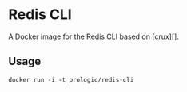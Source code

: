 Redis CLI
=========

A Docker image for the Redis CLI based on [crux][].

Usage
-----

    docker run -i -t prologic/redis-cli
